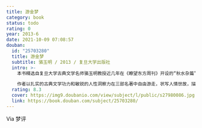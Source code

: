 ```yaml
---
title: 游金梦
category: book
status: todo
rating: 0
year: 2013-6
date: 2021-10-09 07:08:57
douban:
  id: "25703280"
  title: 游金梦
  subtitle: 骆玉明 / 2013 / 复旦大学出版社
  intro: >-
    本书精选自复旦大学古典文学名师骆玉明教授近几年在《瞭望东方周刊》开设的“秋水杂篇”专栏，是其漫谈《西游记》、《金瓶梅》和《红楼梦》这三部他最喜欢的古典小说的随札。每篇文章均短小精悍，标题大多洗练幽默，语言也沿袭了典型的“骆式风格”，力求浅达而不失其旨。除了从独特的视角剖析唐僧、猪八戒、西门庆、潘金莲、贾宝玉、王熙凤等这些主要人物之外，还尤其关注到了牛魔王、西王母、宋慧莲、常峙节、彩霞、王子腾等一般易被人忽视的次要人物。

    作者以扎实的古典文学功力和敏锐的人性洞察力在三部名著中自由游走，状写人情世故，描摹社会百态，文史典故信手拈来，体现了对这三部小说的精妙审思和深刻感悟。在作者眼里，“游、金、梦”，即游戏与幻想、金钱与欲望、爱情之梦，是这三部小说的核心内容，它们合奏起来是激荡的生命乐章，通向新的广阔天地。
  rating: 8.3
  cover: https://img9.doubanio.com/view/subject/l/public/s27980086.jpg
  link: https://book.douban.com/subject/25703280/
---
```


Via 梦评